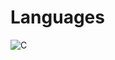 

# Languages

![C](https://img.shields.io/badge/C-A8B9CC?style=for-the-badge&logo=C&logoColor=#000000)
